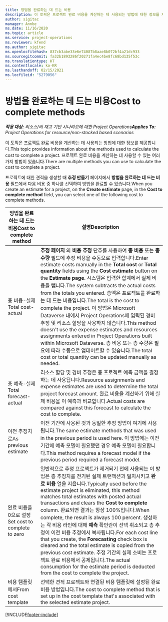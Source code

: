 ```yaml
---
title: 방법을 완료하는 데 드는 비용
description: 이 토픽은 프로젝트 완료 비용을 계산하는 데 사용되는 방법에 대한 정보를 제공합니다.
author: sigitac
manager: Annbe
ms.date: 11/16/2020
ms.topic: article
ms.service: project-operations
ms.reviewer: kfend
ms.author: sigitac
ms.openlocfilehash: 837cb3abe33e6e74087b8aae8b072bf4a21dc933
ms.sourcegitcommit: fa32b1893286f20271fa4ec4be8fc68bd135f53c
ms.translationtype: HT
ms.contentlocale: ko-KR
ms.lasthandoff: 02/15/2021
ms.locfileid: "5279056"
---
```

# <a name="cost-to-complete-methods"></a><span data-ttu-id="126e2-103">방법을 완료하는 데 드는 비용</span><span class="sxs-lookup"><span data-stu-id="126e2-103">Cost to complete methods</span></span>

<span data-ttu-id="126e2-104">_**적용 대상:** 리소스/비 재고 기반 시나리오에 대한 Project Operations_</span><span class="sxs-lookup"><span data-stu-id="126e2-104">_**Applies To:** Project Operations for resource/non-stocked based scenarios_</span></span>

<span data-ttu-id="126e2-105">이 토픽은 프로젝트 완료 비용을 계산하는 데 사용되는 방법에 대한 정보를 제공합니다.</span><span class="sxs-lookup"><span data-stu-id="126e2-105">This topic provides information about the methods used to calculate the cost to complete a project.</span></span> <span data-ttu-id="126e2-106">프로젝트 완료 비용을 계산하는 데 사용할 수 있는 여러 가지 방법이 있습니다.</span><span class="sxs-lookup"><span data-stu-id="126e2-106">There are multiple methods you can use to calculate the cost to complete a project.</span></span> 

<span data-ttu-id="126e2-107">프로젝트에 대한 견적을 생성할 때 **추정 만들기** 페이지에서 **방법을 완료하는 데 드는 비용** 필드에서 다음 비용 중 하나를 선택하여 방법을 완료할 수 있습니다.</span><span class="sxs-lookup"><span data-stu-id="126e2-107">When you create an estimate for a project, on the **Create estimate** page, in the **Cost to complete method** field, you can select one of the following cost to complete methods.</span></span>

| <span data-ttu-id="126e2-108">방법을 완료하는 데 드는 비용</span><span class="sxs-lookup"><span data-stu-id="126e2-108">Cost to complete method</span></span>    | <span data-ttu-id="126e2-109">설명</span><span class="sxs-lookup"><span data-stu-id="126e2-109">Description</span></span>                                                                                                                                                                                                                                                                                                                                                                                                                                                                                        |
|------------------------------|----------------------------------------------------------------------------------------------------------------------------------------------------------------------------------------------------------------------------------------------------------------------------------------------------------------------------------------------------------------------------------------------------------------------------------------------------------------------------------------------------|
| <span data-ttu-id="126e2-110">총 비용-실제</span><span class="sxs-lookup"><span data-stu-id="126e2-110">Total cost-actual</span></span>            | <span data-ttu-id="126e2-111">**추정 페이지** 의 **비용 추정** 단추를 사용하여 **총 비용** 또는 **총 수량** 필드에 추정 비용을 수동으로 입력합니다.</span><span class="sxs-lookup"><span data-stu-id="126e2-111">Enter estimate costs manually in the **Total cost** or **Total quantity** fields using the **Cost estimate** button on the **Estimate page**.</span></span> <span data-ttu-id="126e2-112">시스템은 입력한 합계에서 실제 비용을 뺍니다.</span><span class="sxs-lookup"><span data-stu-id="126e2-112">The system subtracts the actual costs from the totals you entered.</span></span> <span data-ttu-id="126e2-113">총액은 프로젝트를 완료하는 데 드는 비용입니다.</span><span class="sxs-lookup"><span data-stu-id="126e2-113">The total is the cost to complete the project.</span></span> <span data-ttu-id="126e2-114">이 방법은 Microsoft Dataverse 내에서 Project Operations에 입력된 경비 추정 및 리소스 할당을 사용하지 않습니다.</span><span class="sxs-lookup"><span data-stu-id="126e2-114">This method doesn't use the expense estimates and resources assignments entered in Project Operations built within Microsoft Dataverse.</span></span> <span data-ttu-id="126e2-115">총 비용 또는 총 수량은 필요에 따라 수동으로 업데이트할 수 있습니다.</span><span class="sxs-lookup"><span data-stu-id="126e2-115">The total cost or total quantity can be updated manually as needed.</span></span>  |
| <span data-ttu-id="126e2-116">총 예측-실제</span><span class="sxs-lookup"><span data-stu-id="126e2-116">Total forecast-actual</span></span>        | <span data-ttu-id="126e2-117">리소스 할당 및 경비 추정은 총 프로젝트 예측 금액을 결정하는 데 사용됩니다.</span><span class="sxs-lookup"><span data-stu-id="126e2-117">Resource assignments and expense estimates are used to determine the total project forecast amount.</span></span> <span data-ttu-id="126e2-118">완료 비용을 계산하기 위해 실제 비용을 이 예측과 비교합니다.</span><span class="sxs-lookup"><span data-stu-id="126e2-118">Actual costs are compared against this forecast to calculate the cost to complete.</span></span>                                                                                                                                                                                                                                                                          |
| <span data-ttu-id="126e2-119">이전 추정치로</span><span class="sxs-lookup"><span data-stu-id="126e2-119">As previous estimate</span></span>         | <span data-ttu-id="126e2-120">이전 기간에 사용된 것과 동일한 추정 방법이 여기에 사용됩니다.</span><span class="sxs-lookup"><span data-stu-id="126e2-120">The same estimate methods that was used in the previous period is used here.</span></span> <span data-ttu-id="126e2-121">이 방법에는 이전 기간에 예측 모델이 필요했던 경우 예측 모델이 필요합니다.</span><span class="sxs-lookup"><span data-stu-id="126e2-121">This method requires a forecast model if the previous period required a forecast model.</span></span>                                                                                                                                                                                                                                                                                                                           |
| <span data-ttu-id="126e2-122">완료 비용을 0으로 설정</span><span class="sxs-lookup"><span data-stu-id="126e2-122">Set cost to complete to zero</span></span> | <span data-ttu-id="126e2-123">일반적으로 추정 프로젝트가 제거되기 전에 사용되는 이 방법은 총 추정치를 전기된 실제 트랜잭션과 일치시키고 **완료 비용** 열을 지웁니다.</span><span class="sxs-lookup"><span data-stu-id="126e2-123">Typically used before the estimate project is eliminated, this method matches total estimates with posted actual transactions and clears the **Cost to complete** column.</span></span> <span data-ttu-id="126e2-124">완료되면 결과는 항상 100%입니다.</span><span class="sxs-lookup"><span data-stu-id="126e2-124">When complete, the result is always 100 percent.</span></span> <span data-ttu-id="126e2-125">생성하는 각 비용 라인에 대해 **예측** 확인란이 선택 취소되고 총 추정이 이전 비용 추정에서 복사됩니다.</span><span class="sxs-lookup"><span data-stu-id="126e2-125">For each cost line that you create, the **Forecasting** check box is cleared and the total estimate is copied from the previous cost estimate.</span></span> <span data-ttu-id="126e2-126">추정 기간의 실제 소비는 프로젝트 완료 비용에서 공제됩니다.</span><span class="sxs-lookup"><span data-stu-id="126e2-126">The actual consumption for the estimate period is deducted from the cost to complete the project.</span></span>              |
| <span data-ttu-id="126e2-127">비용 템플릿에서</span><span class="sxs-lookup"><span data-stu-id="126e2-127">From cost template</span></span>           | <span data-ttu-id="126e2-128">선택한 견적 프로젝트와 연결된 비용 템플릿에 설정된 완료 비용 방법입니다.</span><span class="sxs-lookup"><span data-stu-id="126e2-128">The cost to complete method that is set up in the cost template that's associated with the selected estimate project.</span></span>                                                                                                                                                                                                                                                                                                                                                                          |


[!INCLUDE[footer-include](../includes/footer-banner.md)]